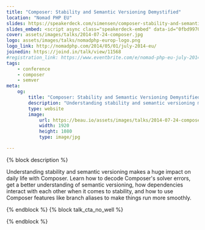 ```yaml
---
title: "Composer: Stability and Semantic Versioning Demystified"
location: "Nomad PHP EU"
slides: https://speakerdeck.com/simensen/composer-stability-and-semantic-versioning-demystified-nomad-php-eu-2014
slides_embed: <script async class="speakerdeck-embed" data-id="0fbd9970f4ed0131f0bb6a61d0f287b8" data-ratio="1.77777777777778" src="//speakerdeck.com/assets/embed.js"></script>
cover: assets/images/talks/2014-07-24-composer.jpg
logo: assets/images/talks/nomadphp-europ-logo.png
logo_link: http://nomadphp.com/2014/05/01/july-2014-eu/
joinedin: https://joind.in/talk/view/11568
#registration_link: https://www.eventbrite.com/e/nomad-php-eu-july-2014-tickets-11480926761?ref=etckt
tags:
    - conference
    - composer
    - semver
meta:
    og:
        title: "Composer: Stability and Semantic Versioning Demystified &middot; Beau Simensen &middot; Dragonfly Development"
        description: "Understanding stability and semantic versioning makes a huge impact on daily life with Composer. Learn how to decode Composer's solver errors, get a better understanding of semantic versioning, how dependencies interact with each other when it comes to stability, and how to use Composer features like branch aliases to make things run more smoothly."
        type: website
        image:
            url: https://beau.io/assets/images/talks/2014-07-24-composer.jpg
            width: 1920
            height: 1080
            type: image/jpg

---
```

{% block description %}

Understanding stability and semantic versioning makes a huge impact on daily life with Composer. Learn how to decode Composer's solver errors, get a better understanding of semantic versioning, how dependencies interact with each other when it comes to stability, and how to use Composer features like branch aliases to make things run more smoothly.

{% endblock %}
{% block talk_cta_no_well %}
<script src="https://app.convertkit.com/landing_pages/690.js?orient=horz"></script>
{% endblock  %}
